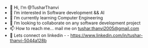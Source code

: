 - 👋 Hi, I’m @TusharThanvi
- 👀 I’m interested in Software development && AI
- 🌱 I’m currently learning Computer Engineering 
- 💞️ I’m looking to collaborate on any software development project
- 📫 How to reach me... mail me on tushar.thanvi2005@gmail.com
- 🌟 Lets connect on linkedin - - https://www.linkedin.com/in/tushar-thanvi-5044a128b

<!---
TusharThanvi1990/TusharThanvi1990 is a ✨ special ✨ repository because its `README.md` (this file) appears on your GitHub profile.
You can click the Preview link to take a look at your changes.
--->
